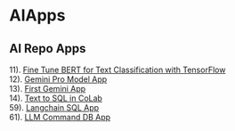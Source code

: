 

# AIApps

## AI Repo Apps   
11). [Fine Tune BERT for Text Classification with TensorFlow](/setup/c11_bert-text-classification/README.md)  
12). [Gemini Pro Model App](/setup/c12_gemini-pro-model/Gemini-Pro-Model-Tutorial.md)  
13). [First Gemini App    ](/setup/1c3_first-gemini-app/ai0103_Setup-1st-Google-Gemini-ML-App.md)  
14). [Text to SQL in CoLab](/setup/c14_text-to-sql/LangChain-SerpAPI-App.md)  
59). [Langchain SQL App   ](/setup/c59_Langchain-sql-app/c59_Langchain-sql-app.md)  
61). [LLM Command DB App   ](/setup/d61_llm-comments-db-app/d61-00_description.md)   

